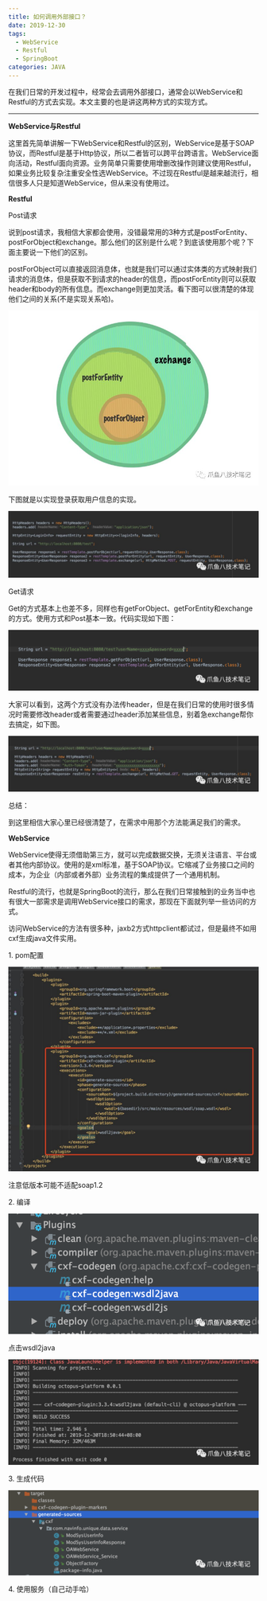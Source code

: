 ```yaml
---
title: 如何调用外部接口？
date: 2019-12-30
tags: 
  - WebService 
  - Restful 
  - SpringBoot
categories: JAVA
---
```

在我们日常的开发过程中，经常会去调用外部接口，通常会以WebService和Restful的方式去实现。本文主要的也是讲这两种方式的实现方式。

---

**WebService与Restful**

这里首先简单讲解一下WebService和Restful的区别，WebService是基于SOAP协议，而Restful是基于Http协议，所以二者皆可以跨平台跨语言。WebService面向活动，Restful面向资源。业务简单只需要使用增删改操作则建议使用Restful，如果业务比较复杂注重安全性选WebService。不过现在Restful是越来越流行，相信很多人只是知道WebService，但从来没有使用过。

**Restful**

Post请求

说到post请求，我相信大家都会使用，没错最常用的3种方式是postForEntity、postForObject和exchange。那么他们的区别是什么呢？到底该使用那个呢？下面主要说一下他们的区别。

postForObject可以直接返回消息体，也就是我们可以通过实体类的方式映射我们请求的消息体，但是获取不到请求的header的信息，而postForEntity则可以获取header和body的所有信息。而exchange则更加灵活。看下图可以很清楚的体现他们之间的关系(不是实现关系哈)。

![](resources/0A9A2706261485055D910907C46BC08F.jpg)

 下图就是以实现登录获取用户信息的实现。

![](resources/891F9EDAB7B7E6C64A0462273D6D8833.jpg)

Get请求

Get的方式基本上也差不多，同样也有getForObject、getForEntity和exchange的方式。使用方式和Post基本一致。代码实现如下图：

![](resources/50E6EB2AEF9E02573CD421400A58F2A0.png)

大家可以看到，这两个方式没有办法传header，但是在我们日常的使用时很多情况时需要修改header或者需要通过header添加某些信息，别着急exchange帮你去搞定，如下图。

![](resources/544E4286B096B7C9F4A8EADBD09FB61C.jpg)

总结：

到这里相信大家心里已经很清楚了，在需求中用那个方法能满足我们的需求。

**WebService**

WebService使得无须借助第三方，就可以完成数据交换，无须关注语言、平台或者其他内部协议。使用的是xml标准，基于SOAP协议。它缩减了业务接口之间的成本，为企业（内部或者外部）业务流程的集成提供了一个通用机制。

Restful的流行，也就是SpringBoot的流行，那么在我们日常接触到的业务当中也有很大一部需求是调用WebService接口的需求，那现在下面就列举一些访问的方式。

访问WebService的方法有很多种，jaxb2方式httpclient都试过，但是最终不如用cxf生成java文件实用。

1\. pom配置

![](resources/73DAAFC74E5603A0016958CAFF1B665A.jpg)

注意低版本可能不适配soap1.2

2\. 编译

![](resources/40E216C57AA3E4CE57CB3C77A3F2FEB0.png)

点击wsdl2java

![](resources/16E3215F1CA87C5AC70E8AAAAFFB683C.jpg)

3\. 生成代码

![](resources/98AA58B22FD600D3714058AD2DA4F9C4.png)

4\. 使用服务（自己动手哈）
